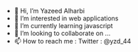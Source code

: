 - 👋 Hi, I’m Yazeed Alharbi
- 👀 I’m interested in web applications
- 🌱 I’m currently learning javascript
- 💞️ I’m looking to collaborate on ...
- 📫 How to reach me :
Twitter : @yzd_44

<!---
yzd-4/yzd-4 is a ✨ special ✨ repository because its `README.md` (this file) appears on your GitHub profile.
You can click the Preview link to take a look at your changes.
--->
